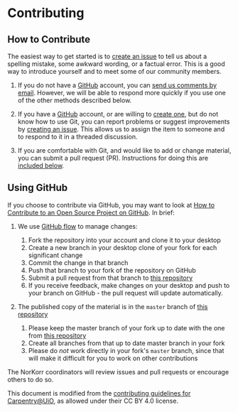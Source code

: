 # Contributing

## How to Contribute

The easiest way to get started is to [create an issue](https://github.com/norkorr/bokselskap/issues)
to tell us about a spelling mistake,
some awkward wording,
or a factual error.
This is a good way to introduce yourself
and to meet some of our community members.

1.  If you do not have a [GitHub](https://github.com) account,
    you can [send us comments by email](mailto:arockenberger@gmail.com).
    However,
    we will be able to respond more quickly if you use one of the other methods described below.

2.  If you have a [GitHub](https://github.com) account,
    or are willing to [create one](https://github.com/join),
    but do not know how to use Git,
    you can report problems or suggest improvements by [creating an issue](https://github.com/norkorr/bokselskap/issues).
    This allows us to assign the item to someone
    and to respond to it in a threaded discussion.

3.  If you are comfortable with Git,
    and would like to add or change material,
    you can submit a pull request (PR).
    Instructions for doing this are [included below](#using-github).

## Using GitHub

If you choose to contribute via GitHub,
you may want to look at
[How to Contribute to an Open Source Project on GitHub][how-contribute].
In brief:

1.  We use [GitHub flow][github-flow] to manage changes:
    1.  Fork the repository into your account and clone it to your desktop
    2.  Create a new branch in your desktop clone of your fork for each significant change
    3.  Commit the change in that branch
    4.  Push that branch to your fork of the repository on GitHub
    5.  Submit a pull request from that branch to [this repository](https://github.com/norkorr/bokselskap)
    6.  If you receive feedback,
        make changes on your desktop and push to your branch on GitHub -
        the pull request will update automatically.

2.  The published copy of the material is in the `master` branch of [this repository](https://github.com/norkorr/bokselskap)
    1. Please keep the master branch of your fork up to date with the one from [this repository](https://github.com/norkorr/bokselskap)
    2. Create all branches from that up to date master branch in your fork
    3. Please do *not* work directly in your fork's `master` branch,
    since that will make it difficult for you to work on other contributions

The NorKorr coordinators will review issues and pull requests
or encourage others to do so.

This document is modified from the
[contributing guidelines for Carpentry@UiO](https://github.com/uio-carpentry/organisational/blob/master/CONTRIBUTING.md),
as allowed under their CC BY 4.0 license.

[how-contribute]: https://egghead.io/series/how-to-contribute-to-an-open-source-project-on-github
[github-flow]: https://guides.github.com/introduction/flow/
